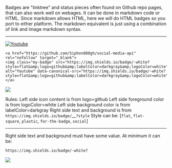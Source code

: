 
Badges are "linktree" and status pieces often found on Github repo pages, that can also work well on webages. It can be done in markdown code or HTML. Since markdown allows HTML, here we will do HTML badges so you port to either platform. The markdown equivalent is just using a combination of link and image markdown syntax.

---



<a href="https://github.com/Siphon880gh/social-media-api" rel="nofollow" target="_blank"><img class="my-badge" src="https://img.shields.io/badge/-white?style=flat&amp;logo=github&amp;labelColor=darkgray&amp;logoColor=white" alt="Youtube" data-canonical-src="https://img.shields.io/badge/Github-white?style=flat&amp;logo=youtube&amp;labelColor=lightgray&amp;labelColor=white"></a>


```
<a href="https://github.com/Siphon880gh/social-media-api" rel="nofollow" target="_blank">
<img class="my-badge" src="https://img.shields.io/badge/-white?style=flat&amp;logo=github&amp;labelColor=darkgray&amp;logoColor=white" alt="Youtube" data-canonical-src="https://img.shields.io/badge/-white?style=flat&amp;logo=github&amp;labelColor=darkgray&amp;logoColor=white"></a>
```

![](https://i.imgur.com/80Am5bU.png)

Rules:
Left side icon content is from logo=github
Left side foreground color is from logoColor=white
Left side background color is from labelColor=darkgray
Right side text and background is from `https://img.shields.io/badge/`\_\_`?style`
Style can be: [`flat`, `flat-square`, `plastic`, `for-the-badge`, `social`]

---


Right side text and background must have some value. At minimum it can be:
```
https://img.shields.io/badge/-white?
```

![](https://i.imgur.com/nGb0TIp.png)

